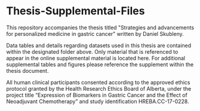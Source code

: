 # Thesis-Supplemental-Files
This repository accompanies the thesis titled "Strategies and advancements for personalized medicine in gastric cancer" written by Daniel Skubleny. 

Data tables and details regarding datasets used in this thesis are contained within the designated folder above. Only material that is referenced to appear in the online supplemental material is located here. For additional supplemental tables and figures please reference the supplement within the thesis document.

All human clinical participants consented according to the approved ethics protocol granted by the Health Research Ethics Board of Alberta, under the project title “Expression of Biomarkers in Gastric Cancer and the Effect of Neoadjuvant Chemotherapy” and study identification HREBA.CC-17-0228. 

